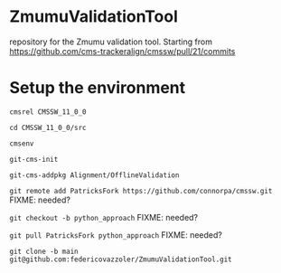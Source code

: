 # ZmumuValidationTool
repository for the Zmumu validation tool. Starting from https://github.com/cms-trackeralign/cmssw/pull/21/commits

# Setup the environment
`cmsrel CMSSW_11_0_0`

`cd CMSSW_11_0_0/src`

`cmsenv`

`git-cms-init`

`git-cms-addpkg Alignment/OfflineValidation`

`git remote add PatricksFork https://github.com/connorpa/cmssw.git` FIXME: needed?

`git checkout -b python_approach` FIXME: needed?

`git pull PatricksFork python_approach` FIXME: needed?

`git clone -b main git@github.com:federicovazzoler/ZmumuValidationTool.git`
